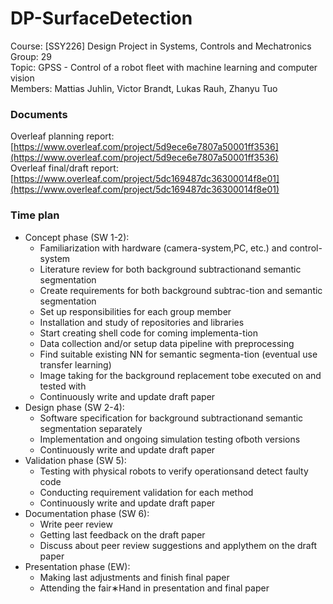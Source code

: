 # DP-SurfaceDetection
Course: [SSY226] Design Project in Systems, Controls and Mechatronics  
Group: 29  
Topic: GPSS - Control of a robot fleet with machine learning and computer vision  
Members: Mattias Juhlin, Victor Brandt, Lukas Rauh, Zhanyu Tuo  

### Documents
Overleaf planning report: [https://www.overleaf.com/project/5d9ece6e7807a50001ff3536](https://www.overleaf.com/project/5d9ece6e7807a50001ff3536)  
Overleaf final/draft report: [https://www.overleaf.com/project/5dc169487dc36300014f8e01](https://www.overleaf.com/project/5dc169487dc36300014f8e01)

### Time plan
- Concept phase (SW 1-2):
  - Familiarization with hardware (camera-system,PC, etc.) and control-system
  - Literature review for both background subtractionand semantic segmentation
  - Create requirements for both background subtrac-tion and semantic segmentation
  - Set up responsibilities for each group member
  - Installation and study of repositories and libraries
  - Start creating shell code for coming implementa-tion
  - Data  collection and/or setup data pipeline with preprocessing
  - Find suitable existing NN for semantic segmenta-tion (eventual use transfer learning)
  - Image  taking  for  the  background  replacement  tobe executed on and tested with
  - Continuously write and update draft paper
- Design phase (SW 2-4):
  - Software specification for background subtractionand semantic segmentation separately
  - Implementation and ongoing simulation testing ofboth versions
  - Continuously write and update draft paper
- Validation phase (SW 5):
  - Testing  with  physical robots to verify operationsand detect faulty code
  - Conducting requirement validation for each method
  - Continuously write and update draft paper
- Documentation phase (SW 6):
  - Write peer review
  - Getting last feedback on the draft paper
  - Discuss about peer review suggestions and applythem on the draft paper
- Presentation phase (EW):
  - Making last adjustments and finish final paper
  - Attending the fair∗Hand in presentation and final paper

